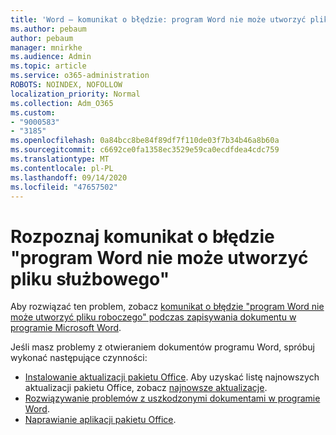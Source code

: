```yaml
---
title: 'Word — komunikat o błędzie: program Word nie może utworzyć pliku roboczego'
ms.author: pebaum
author: pebaum
manager: mnirkhe
ms.audience: Admin
ms.topic: article
ms.service: o365-administration
ROBOTS: NOINDEX, NOFOLLOW
localization_priority: Normal
ms.collection: Adm_O365
ms.custom:
- "9000583"
- "3185"
ms.openlocfilehash: 0a84bcc8be84f89df7f110de03f7b34b46a8b60a
ms.sourcegitcommit: c6692ce0fa1358ec3529e59ca0ecdfdea4cdc759
ms.translationtype: MT
ms.contentlocale: pl-PL
ms.lasthandoff: 09/14/2020
ms.locfileid: "47657502"
---
```

# <a name="resolve-the-word-could-not-create-the-work-file-error-message"></a>Rozpoznaj komunikat o błędzie "program Word nie może utworzyć pliku służbowego"

Aby rozwiązać ten problem, zobacz [komunikat o błędzie "program Word nie może utworzyć pliku roboczego" podczas zapisywania dokumentu w programie Microsoft Word](https://docs.microsoft.com/office/troubleshoot/word/word-could-not-create-the-work-file).

Jeśli masz problemy z otwieraniem dokumentów programu Word, spróbuj wykonać następujące czynności:

- [Instalowanie aktualizacji pakietu Office](https://support.office.com/article/2ab296f3-7f03-43a2-8e50-46de917611c5). Aby uzyskać listę najnowszych aktualizacji pakietu Office, zobacz [najnowsze aktualizacje](https://docs.microsoft.com/officeupdates/office-updates-msi).
- [Rozwiązywanie problemów z uszkodzonymi dokumentami w programie Word](https://docs.microsoft.com/office/troubleshoot/word/damaged-documents-in-word).
- [Naprawianie aplikacji pakietu Office](https://support.office.com/Article/Repair-an-Office-application-7821d4b6-7c1d-4205-aa0e-a6b40c5bb88b).